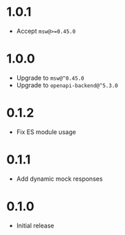 # 1.0.1

- Accept `msw@>=0.45.0`

# 1.0.0

- Upgrade to `msw@^0.45.0`
- Upgrade to `openapi-backend@^5.3.0`

# 0.1.2

- Fix ES module usage

# 0.1.1

- Add dynamic mock responses

# 0.1.0

- Initial release
